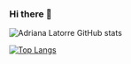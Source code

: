 ### Hi there 👋

![Adriana Latorre GitHub stats](https://github-readme-stats.vercel.app/api?username=AdrianaLatorreGit&show_icons=true&theme=radical)

[![Top Langs](https://github-readme-stats.vercel.app/api/top-langs/?username=AdrianaLatorreGit)](https://github.com/AdrianaLatorreGit/github-readme-stats)

<!--
**AdrianaLatorreGit/AdrianaLatorreGit** is a ✨ _special_ ✨ repository because its `README.md` (this file) appears on your GitHub profile.

Here are some ideas to get you started:

- 🔭 I’m currently working on ...
- 🌱 I’m currently learning ...
- 👯 I’m looking to collaborate on ...
- 🤔 I’m looking for help with ...
- 💬 Ask me about ...
- 📫 How to reach me: ...
- 😄 Pronouns: ...
- ⚡ Fun fact: ...
-->
